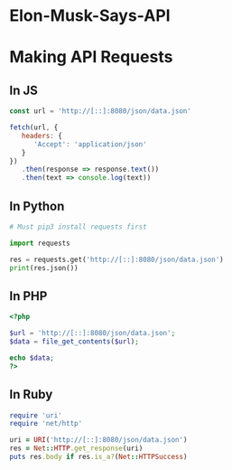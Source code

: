 # Elon-Musk-Says-API


# Making API Requests
## In JS
```js
const url = 'http://[::]:8080/json/data.json'

fetch(url, {
   headers: {
      'Accept': 'application/json'
   }
})
   .then(response => response.text())
   .then(text => console.log(text))
```
## In Python
```py
# Must pip3 install requests first

import requests

res = requests.get('http://[::]:8080/json/data.json')
print(res.json())
```
## In PHP
```php
<?php

$url = 'http://[::]:8080/json/data.json';
$data = file_get_contents($url);

echo $data;
?>
```
## In Ruby
```rb
require 'uri'
require 'net/http'

uri = URI('http://[::]:8080/json/data.json')
res = Net::HTTP.get_response(uri)
puts res.body if res.is_a?(Net::HTTPSuccess)
```

